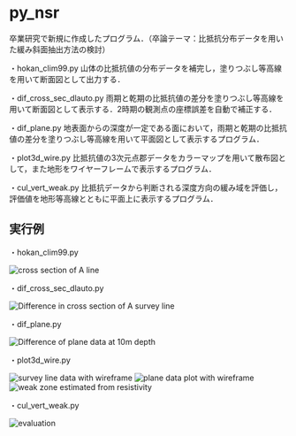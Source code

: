 # py_nsr
卒業研究で新規に作成したプログラム．（卒論テーマ：比抵抗分布データを用いた緩み斜面抽出方法の検討）

・hokan_clim99.py
山体の比抵抗値の分布データを補完し，塗りつぶし等高線を用いて断面図として出力する．

・dif_cross_sec_dlauto.py
雨期と乾期の比抵抗値の差分を塗りつぶし等高線を用いて断面図として表示する．2時期の観測点の座標誤差を自動で補正する．

・dif_plane.py
地表面からの深度が一定である面において，雨期と乾期の比抵抗値の差分を塗りつぶし等高線を用いて平面図として表示するプログラム．

・plot3d_wire.py
比抵抗値の3次元点郡データをカラーマップを用いて散布図として，また地形をワイヤーフレームで表示するプログラム．

・cul_vert_weak.py
比抵抗データから判断される深度方向の緩み域を評価し，評価値を地形等高線とともに平面上に表示するプログラム．

実行例
-------------------------------------------------------------------------
・hokan_clim99.py

![cross section of A line](https://github.com/RyomaNagasawa/py_nsr/assets/136213180/88874bc7-4ede-4ce2-b5f4-c58fe46dfe66)

・dif_cross_sec_dlauto.py

![Difference in cross section of A survey line](https://github.com/RyomaNagasawa/py_nsr/assets/136213180/de30acc3-2c9a-468f-9112-8676a72d5437)

・dif_plane.py

![Difference of plane data at 10m depth](https://github.com/RyomaNagasawa/py_nsr/assets/136213180/4264cefe-2532-4701-a78c-ad6af3d3356f)

・plot3d_wire.py

![survey line data with wireframe](https://github.com/RyomaNagasawa/py_nsr/assets/136213180/777b2f18-c964-4caf-bc29-565f573dce73)
![plane data plot with wireframe](https://github.com/RyomaNagasawa/py_nsr/assets/136213180/41feea12-2300-4e02-a915-62dbfa55257b)
![weak  zone estimated from resistivity](https://github.com/RyomaNagasawa/py_nsr/assets/136213180/7d914efe-72d0-4cbc-9e26-ca2997e8961e)

・cul_vert_weak.py

![evaluation](https://github.com/RyomaNagasawa/py_nsr/assets/136213180/04d461a7-a7bd-4c76-a533-91873c73071f)
